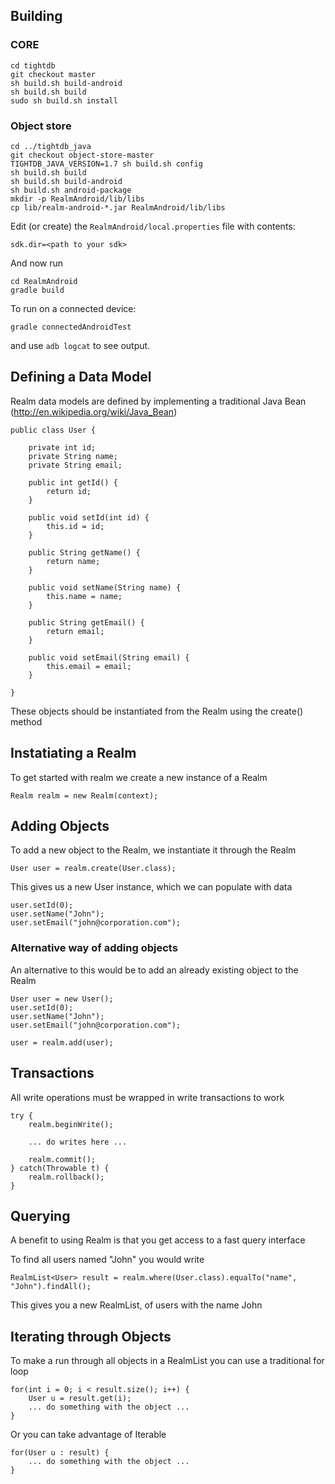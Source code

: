 ## Building

### CORE

    cd tightdb
    git checkout master
    sh build.sh build-android
    sh build.sh build
    sudo sh build.sh install

### Object store

    cd ../tightdb_java
    git checkout object-store-master
    TIGHTDB_JAVA_VERSION=1.7 sh build.sh config
    sh build.sh build
    sh build.sh build-android
    sh build.sh android-package
    mkdir -p RealmAndroid/lib/libs
    cp lib/realm-android-*.jar RealmAndroid/lib/libs

Edit (or create) the `RealmAndroid/local.properties` file with contents:

    sdk.dir=<path to your sdk>

And now run

    cd RealmAndroid
    gradle build

To run on a connected device:

    gradle connectedAndroidTest

and use `adb logcat` to see output.



## Defining a Data Model

Realm data models are defined by implementing a traditional Java Bean (http://en.wikipedia.org/wiki/Java_Bean)

	public class User {

        private int id;
        private String name;
        private String email;

        public int getId() {
            return id;
        }

        public void setId(int id) {
            this.id = id;
        }

        public String getName() {
            return name;
        }

        public void setName(String name) {
            this.name = name;
        }

        public String getEmail() {
            return email;
        }

        public void setEmail(String email) {
            this.email = email;
        }

    }

These objects should be instantiated from the Realm using the create() method

## Instatiating a Realm

To get started with realm we create a new instance of a Realm

    Realm realm = new Realm(context);


## Adding Objects

To add a new object to the Realm, we instantiate it through the Realm

	User user = realm.create(User.class);

This gives us a new User instance, which we can populate with data

    user.setId(0);
    user.setName("John");
    user.setEmail("john@corporation.com");

### Alternative way of adding objects

An alternative to this would be to add an already existing object to the Realm

    User user = new User();
    user.setId(0);
    user.setName("John");
    user.setEmail("john@corporation.com");

    user = realm.add(user);

## Transactions
All write operations must be wrapped in write transactions to work

    try {
        realm.beginWrite();

        ... do writes here ...

        realm.commit();
    } catch(Throwable t) {
        realm.rollback();
    }

## Querying

A benefit to using Realm is that you get access to a fast query interface

To find all users named "John" you would write

    RealmList<User> result = realm.where(User.class).equalTo("name", "John").findAll();

This gives you a new RealmList, of users with the name John

## Iterating through Objects

To make a run through all objects in a RealmList you can use a traditional for loop

    for(int i = 0; i < result.size(); i++) {
        User u = result.get(i);
        ... do something with the object ...
    }

Or you can take advantage of Iterable

    for(User u : result) {
        ... do something with the object ...
    }


